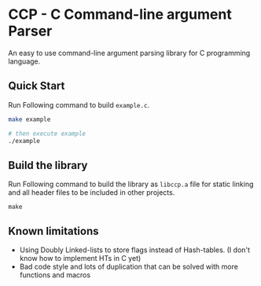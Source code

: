 # CCP - C Command-line argument Parser

An easy to use command-line argument parsing library for C programming language.

## Quick Start

Run Following command to build `example.c`.

```bash
make example

# then execute example
./example
```

## Build the library

Run Following command to build the library as `libccp.a` file for static linking and
all header files to be included in other projects.

```
make
```

## Known limitations

- Using Doubly Linked-lists to store flags instead of Hash-tables. (I don't know how to implement HTs in C yet)
- Bad code style and lots of duplication that can be solved with more functions and macros

